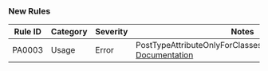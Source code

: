 ﻿### New Rules
Rule ID | Category | Severity | Notes
--------|----------|----------|-------
PA0003 | Usage | Error | PostTypeAttributeOnlyForClassesInheritingPostAnalyzer, [Documentation](PA0003/README.md)